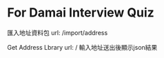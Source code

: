 # For Damai Interview Quiz

匯入地址資料包
url: /import/address

Get Address Lbrary
url: /
輸入地址送出後顯示json結果

